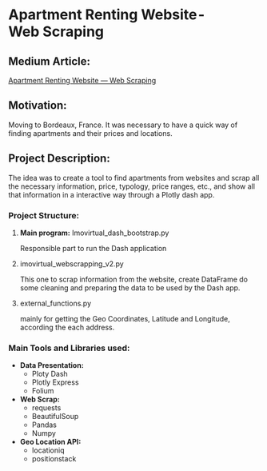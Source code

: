 <h1>Apartment Renting Website - Web Scraping</h1>

<h2>Medium Article:</h2>
<p><a href="https://medium.com/@pmgsalvado/apartment-renting-website-web-scraping-40563c4c44c4">Apartment Renting Website — Web Scraping</a></p>


<h2>Motivation:</h2>
<p>Moving to Bordeaux, France. It was necessary to have a quick way of finding apartments and their prices and locations.</p>
<h2>Project Description:</h2>
<p>The idea was to create a tool to find apartments from websites and scrap all the necessary information, price, typology,
price ranges, etc., and show all that information in a interactive way through a Plotly dash app.</p>

<h3>Project Structure:</h3>
<ol>
  <li><b>Main program:</b> Imovirtual_dash_bootstrap.py
    <p>Responsible part to run the Dash application</p>
  </li>
  <li>imovirtual_webscrapping_v2.py
    <p>This one to scrap information from the website, create DataFrame do some cleaning and preparing the data to be used by the Dash app.</p>
  </li>
  <li>external_functions.py
    <p>mainly for getting the Geo Coordinates, Latitude and Longitude, according the each address.</p>
  </li>
  
</ol>

<h3>Main Tools and Libraries used:</h3>
<ul>
  <li><b>Data Presentation:</b>
    <ul>
      <li>Ploty Dash</li>
      <li>Plotly Express</li>
      <li>Folium</li>
    </ul>
  </li>
  <li><b>Web Scrap:</b>
    <ul>
      <li>requests</li>
      <li>BeautifulSoup</li>
      <li>Pandas</li>
      <li>Numpy</li>
    </ul>
  
  </li>
  <li><b>Geo Location API:</b>
    <ul>
      <li>locationiq</li>
      <li>positionstack</li>
    </ul>
  </li>

</ul>
